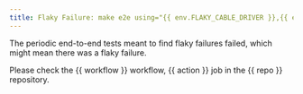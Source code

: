 ```yaml
---
title: Flaky Failure: make e2e using="{{ env.FLAKY_CABLE_DRIVER }},{{ env.FLAKY_GLOBALNET }},{{ env.FLAKY_LIGHTHOUSE }}" {{ date | date('YYYY-MM-DD HH:mm') }}
---
```


The periodic end-to-end tests meant to find flaky failures failed, which might mean there was a flaky failure.

Please check the {{ workflow }} workflow, {{ action }} job in the {{ repo }} repository.
